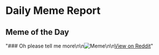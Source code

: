 # Daily Meme Report

## Meme of the Day
"### Oh please tell me more\n\n![Meme](https://i.redd.it/ifo5s20allkd1.png)\n\n[View on Reddit](https://redd.it/1f034hs)"
